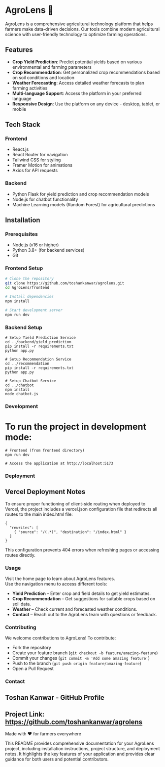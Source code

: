 # AgroLens 🌱

AgroLens is a comprehensive agricultural technology platform that helps farmers make data-driven decisions. Our tools combine modern agricultural science with user-friendly technology to optimize farming operations.

## Features

- **Crop Yield Prediction**: Predict potential yields based on various environmental and farming parameters
- **Crop Recommendation**: Get personalized crop recommendations based on soil conditions and location
- **Weather Forecasting**: Access detailed weather forecasts to plan farming activities
- **Multi-language Support**: Access the platform in your preferred language
- **Responsive Design**: Use the platform on any device - desktop, tablet, or mobile

## Tech Stack

### Frontend
- React.js
- React Router for navigation
- Tailwind CSS for styling
- Framer Motion for animations
- Axios for API requests

### Backend
- Python Flask for yield prediction and crop recommendation models
- Node.js for chatbot functionality
- Machine Learning models (Random Forest) for agricultural predictions


## Installation

### Prerequisites
- Node.js (v16 or higher)
- Python 3.8+ (for backend services)
- Git

### Frontend Setup
```bash
# Clone the repository
git clone https://github.com/toshankanwar/agrolens.git
cd AgroLens/frontend

# Install dependencies
npm install

# Start development server
npm run dev
```
### Backend Setup
```base
# Setup Yield Prediction Service
cd ../backend/yield_prediction
pip install -r requirements.txt
python app.py

# Setup Recommendation Service
cd ../recommendation
pip install -r requirements.txt
python app.py

# Setup Chatbot Service
cd ../chatbot
npm install
node chatbot.js
```


### Development
# To run the project in development mode:
```base
# Frontend (from frontend directory)
npm run dev

# Access the application at http://localhost:5173
```

### Deployment
## Vercel Deployment Notes
To ensure proper functioning of client-side routing when deployed to Vercel, the project includes a vercel.json configuration file that redirects all routes to the main index.html file:

```base
{
  "rewrites": [
    { "source": "/(.*)", "destination": "/index.html" }
  ]
}
```

This configuration prevents 404 errors when refreshing pages or accessing routes directly.

### Usage
Visit the home page to learn about AgroLens features.  
Use the navigation menu to access different tools:
- **Yield Prediction** – Enter crop and field details to get yield estimates.
- **Crop Recommendation** – Get suggestions for suitable crops based on soil data.
- **Weather** – Check current and forecasted weather conditions.
- **Contact** – Reach out to the AgroLens team with questions or feedback.

### Contributing
We welcome contributions to AgroLens! To contribute:
- Fork the repository
- Create your feature branch (`git checkout -b feature/amazing-feature`)
- Commit your changes (`git commit -m 'Add some amazing feature'`)
- Push to the branch (`git push origin feature/amazing-feature`)
- Open a Pull Request

### Contact
## Toshan Kanwar - GitHub Profile

## Project Link: https://github.com/toshankanwar/agrolens

Made with ❤️ for farmers everywhere

This README provides comprehensive documentation for your AgroLens project, including installation instructions, project structure, and deployment notes. It highlights the key features of your application and provides clear guidance for both users and potential contributors.

